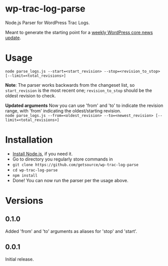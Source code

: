 wp-trac-log-parse
=================

Node.js Parser for WordPress Trac Logs.

Meant to generate the starting point for a [weekly WordPress core news update](https://make.wordpress.org/core/tag/week-in-core/).

# Usage
`node parse_logs.js --start=<start_revision> --stop=<revision_to_stop> [--limit=<total_revisions>]`

**Note**: The parser works backwards from the changeset list, so `start_revision` is the most recent one; `revision_to_stop` should be the oldest revision to check.

**Updated arguments**
Now you can use 'from' and 'to' to indicate the revision range, with 'from'
indicating the oldest/starting revision.  
`node parse_logs.js --from=<oldest_revision> --to=<newest_revision> [--limit=<total_revisions>]`

# Installation
- [Install Node.js](http://nodejs.org/), if you need it.
- Go to directory you regularly store commands in
- `git clone https://github.com/getsource/wp-trac-log-parse`
- `cd wp-trac-log-parse`
- `npm install`
- Done! You can now run the parser per the usage above.

# Versions

## 0.1.0
Added 'from' and 'to' arguments as aliases for 'stop' and 'start'.

## 0.0.1
Initial release.
